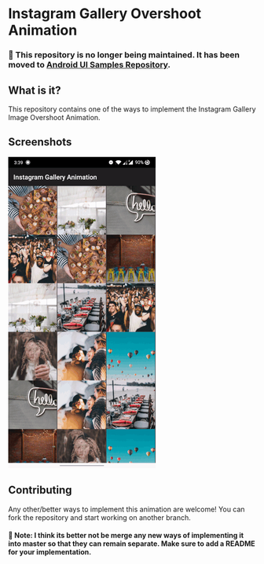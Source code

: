 # Instagram Gallery Overshoot Animation

### 🚧 This repository is no longer being maintained. It has been moved to [Android UI Samples Repository](https://github.com/nikhilbansal97/Android-UI-Samples).

## What is it?
This repository contains one of the ways to implement the Instagram Gallery Image Overshoot Animation.

## Screenshots
![Screenshot](/screenshots/animation.gif)

## Contributing
Any other/better ways to implement this animation are welcome! You can fork the repository and start working on another branch. 

#### 🚧 Note: I think its better not be merge any new ways of implementing it into master so that they can remain separate. Make sure to add a README for your implementation.
